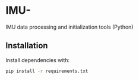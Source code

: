 # IMU-
IMU data processing and initialization tools (Python)

## Installation

Install dependencies with:

```bash
pip install -r requirements.txt
```
